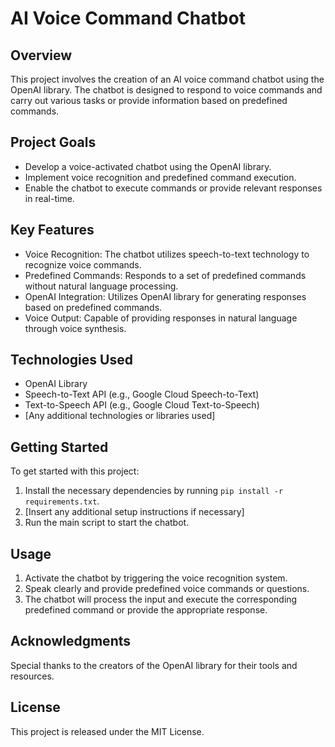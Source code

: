 # AI Voice Command Chatbot

## Overview
This project involves the creation of an AI voice command chatbot using the OpenAI library. The chatbot is designed to respond to voice commands and carry out various tasks or provide information based on predefined commands.

## Project Goals
- Develop a voice-activated chatbot using the OpenAI library.
- Implement voice recognition and predefined command execution.
- Enable the chatbot to execute commands or provide relevant responses in real-time.

## Key Features
- Voice Recognition: The chatbot utilizes speech-to-text technology to recognize voice commands.
- Predefined Commands: Responds to a set of predefined commands without natural language processing.
- OpenAI Integration: Utilizes OpenAI library for generating responses based on predefined commands.
- Voice Output: Capable of providing responses in natural language through voice synthesis.

## Technologies Used
- OpenAI Library
- Speech-to-Text API (e.g., Google Cloud Speech-to-Text)
- Text-to-Speech API (e.g., Google Cloud Text-to-Speech)
- [Any additional technologies or libraries used]

## Getting Started
To get started with this project:
1. Install the necessary dependencies by running `pip install -r requirements.txt`.
2. [Insert any additional setup instructions if necessary]
3. Run the main script to start the chatbot.

## Usage
1. Activate the chatbot by triggering the voice recognition system.
2. Speak clearly and provide predefined voice commands or questions.
3. The chatbot will process the input and execute the corresponding predefined command or provide the appropriate response.

## Acknowledgments
Special thanks to the creators of the OpenAI library for their tools and resources.

## License
This project is released under the MIT License.

